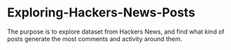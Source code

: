 # Exploring-Hackers-News-Posts

The purpose is to explore dataset from Hackers News, and find what kind of posts generate the most comments and activity around them.
